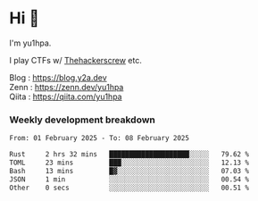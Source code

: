 # Hi 👋

I'm yu1hpa.

I play CTFs w/ [Thehackerscrew](https://www.thehackerscrew.team/) etc.

Blog : https://blog.y2a.dev  
Zenn : https://zenn.dev/yu1hpa  
Qiita : https://qiita.com/yu1hpa  

### Weekly development breakdown

<!--START_SECTION:waka-->

```txt
From: 01 February 2025 - To: 08 February 2025

Rust     2 hrs 32 mins   ████████████████████░░░░░   79.62 %
TOML     23 mins         ███░░░░░░░░░░░░░░░░░░░░░░   12.13 %
Bash     13 mins         █▓░░░░░░░░░░░░░░░░░░░░░░░   07.03 %
JSON     1 min           ░░░░░░░░░░░░░░░░░░░░░░░░░   00.54 %
Other    0 secs          ░░░░░░░░░░░░░░░░░░░░░░░░░   00.51 %
```

<!--END_SECTION:waka-->

